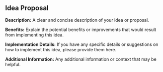 ## Idea Proposal

**Description:**
A clear and concise description of your idea or proposal.

**Benefits:**
Explain the potential benefits or improvements that would result from implementing this idea.

**Implementation Details:**
If you have any specific details or suggestions on how to implement this idea, please provide them here.

**Additional Information:**
Any additional information or context that may be helpful.
